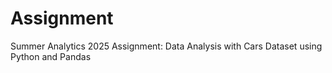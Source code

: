 # Assignment
Summer Analytics 2025 Assignment: Data Analysis with Cars Dataset using Python and Pandas
